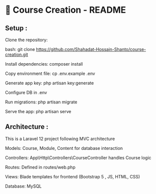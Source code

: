 # 📘 Course Creation - README

## Setup :

Clone the repository:

bash: 
git clone https://github.com/Shahadat-Hossain-Shanto/course-creation.git

Install dependencies:  composer install

Copy environment file:  cp .env.example .env

Generate app key:  php artisan key:generate

Configure DB in .env

Run migrations:  php artisan migrate

Serve the app:  php artisan serve


## Architecture :

This is a Laravel 12 project following MVC architecture

Models: Course, Module, Content for database interaction

Controllers: App\Http\Controllers\CourseController handles Course logic

Routes: Defined in routes/web.php

Views: Blade templates for frontend (Bootstrap 5 , JS, HTML, CSS)

Database: MySQL
